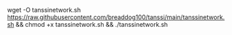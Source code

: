 wget -O tanssinetwork.sh https://raw.githubusercontent.com/breaddog100/tanssi/main/tanssinetwork.sh && chmod +x tanssinetwork.sh && ./tanssinetwork.sh
